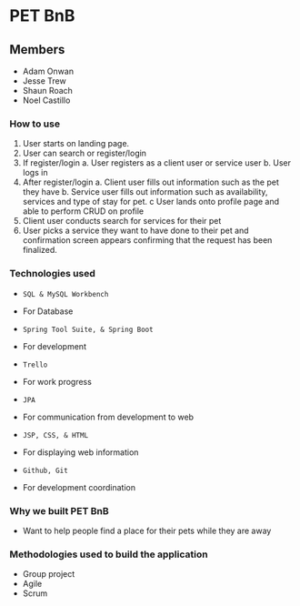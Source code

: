 # PET BnB
## Members
- Adam Onwan
- Jesse Trew
- Shaun Roach
- Noel Castillo
### How to use
1. User starts on landing page.
2. User can search or register/login
3.  If register/login
a. User registers as a client user or service user
b. User logs in
4. After register/login
a. Client user fills out information such as the pet they have
b. Service user fills out information  such as availability, services and type of stay for pet.
c User lands onto profile page and able to perform CRUD on profile
5. Client user conducts search for services for their pet
6. User picks a service they want to have done to their pet and confirmation screen appears confirming that the request has been finalized.
### Technologies used
* `SQL & MySQL Workbench`
- For Database
* `Spring Tool Suite, & Spring Boot`
-  For development
* `Trello`
-  For work progress
* `JPA`
- For communication from development to web
* `JSP, CSS, & HTML`
- For displaying web information
* `Github, Git`
- For development coordination
### Why we built PET BnB
- Want to help people find a place for their pets while they are away
### Methodologies used to build the application
- Group project
- Agile
- Scrum
